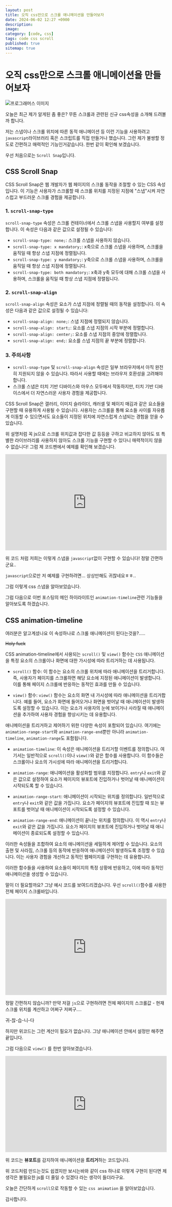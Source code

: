 ```yaml
---
layout: post
title: 오직 css만으로 스크롤 애니메이션을 만들어보자
date: 2024-06-02 12:27 +0900
description: 
image: 
category: [code, css]
tags: code css scroll
published: true
sitemap: true
---
```


# 오직 css만으로 스크롤 애니메이션을 만들어보자

![프로그래머스 이미지](/assets/img/css_fun.gif)

오늘은 최근 제가 알게된 좀 좋은? 무튼 스크롤과 관련된 신규 css속성을 소개해 드려볼까 합니다.

저는 스냅이나 스크롤 위치에 따른 동적 애니메이션 등 이런 기능을 사용하려고 `javascript`라이브러리 혹은 스크립트를 직접 만들거나 했습니다. 그런 제가 불쌍할 정도로 간편하고 매력적인 기능인거같습니다. 한번 같이 확인해 보겠습니다.

우선 처음으로는 `Scroll Snap`입니다.

## CSS Scroll Snap

CSS Scroll Snap은 웹 개발자가 웹 페이지의 스크롤 동작을 조절할 수 있는 CSS 속성입니다. 이 기능은 사용자가 스크롤할 때 스크롤 위치를 지정된 지점에 "스냅"시켜 자연스럽고 부드러운 스크롤 경험을 제공합니다.

### 1. `scroll-snap-type`

`scroll-snap-type` 속성은 스크롤 컨테이너에서 스크롤 스냅을 사용할지 여부를 설정합니다. 이 속성은 다음과 같은 값으로 설정될 수 있습니다:

- `scroll-snap-type: none;`: 스크롤 스냅을 사용하지 않습니다.
- `scroll-snap-type: x mandatory;`: x축으로 스크롤 스냅을 사용하며, 스크롤을 움직일 때 항상 스냅 지점에 정렬됩니다.
- `scroll-snap-type: y mandatory;`: y축으로 스크롤 스냅을 사용하며, 스크롤을 움직일 때 항상 스냅 지점에 정렬됩니다.
- `scroll-snap-type: both mandatory;`: x축과 y축 모두에 대해 스크롤 스냅을 사용하며, 스크롤을 움직일 때 항상 스냅 지점에 정렬됩니다.

### 2. `scroll-snap-align`

`scroll-snap-align` 속성은 요소가 스냅 지점에 정렬될 때의 동작을 설정합니다. 이 속성은 다음과 같은 값으로 설정될 수 있습니다:

- `scroll-snap-align: none;`: 스냅 지점에 정렬되지 않습니다.
- `scroll-snap-align: start;`: 요소를 스냅 지점의 시작 부분에 정렬합니다.
- `scroll-snap-align: center;`: 요소를 스냅 지점의 중앙에 정렬합니다.
- `scroll-snap-align: end;`: 요소를 스냅 지점의 끝 부분에 정렬합니다.

### 3. 주의사항

- `scroll-snap-type` 및 `scroll-snap-align` 속성은 일부 브라우저에서 아직 완전히 지원되지 않을 수 있습니다. 따라서 사용할 때에는 브라우저 호환성을 고려해야 합니다.
- 스크롤 스냅은 터치 기반 디바이스와 마우스 모두에서 작동하지만, 터치 기반 디바이스에서 더 자연스러운 사용자 경험을 제공합니다.

CSS Scroll Snap은 갤러리, 이미지 슬라이더, 캐러셀 및 페이지 매김과 같은 요소들을 구현할 때 유용하게 사용될 수 있습니다. 사용자는 스크롤을 통해 요소들 사이를 자유롭게 이동할 수 있으면서도 요소들이 지정된 위치에 자연스럽게 스냅되는 경험을 얻을 수 있습니다.

위 설명처럼 꼭 js으로 스크롤 위치값과 잡다한 값 등등을 구하고 비교하지 않아도 또 특별한 라이브러리를 사용하지 않아도 스크롤 기능을 구현할 수 있다니 매력적이지 않을 수 없습니다! 그럼 제 코드펜에서 예제를 확인해 보겠습니다.

<iframe height="300" style="width: 100%;" scrolling="no" title="scroll snap (scroll css)" src="https://codepen.io/_Babo_/embed/gOJmjNL?default-tab=html%2Cresult" frameborder="no" loading="lazy" allowtransparency="true" allowfullscreen="true">
  See the Pen <a href="https://codepen.io/_Babo_/pen/gOJmjNL">
  scroll snap (scroll css)</a> by alex (<a href="https://codepen.io/_Babo_">@_Babo_</a>)
  on <a href="https://codepen.io">CodePen</a>.
</iframe>

위 코드 처럼 저희는 이렇게 스냅을 `javascript`없이 구현할 수 있습니다! 정말 간편하군요..

`javascript`으로만 저 예제를 구현하려면... 상상만해도 귀찮네요ㅎㅎ..

그럼 이렇게 css 스냅을 알아보았습니다.

그럼 다음으로 이번 포스팅의 메인 하이라이트인 `animation-timeline`관련 기능들을 알아보도록 하겠습니다.

## CSS animation-timeline
여러분은 알고계셨나요 이 속성하나로 스크롤 애니메이션이 된다는것을?.....

~~Holy fuck~~

CSS animation-timeline에서 사용되는 `scroll()` 및 `view()` 함수는 `CSS` 애니메이션을 특정 요소의 스크롤이나 화면에 대한 가시성에 따라 트리거하는 데 사용됩니다.

- `scroll()` 함수: 이 함수는 요소의 스크롤 위치에 따라 애니메이션을 트리거합니다. 즉, 사용자가 페이지를 스크롤하면 해당 요소에 지정된 애니메이션이 발생합니다. 이를 통해 페이지 스크롤에 반응하는 동적인 효과를 만들 수 있습니다.

- `view()` 함수: `view()` 함수는 요소의 화면 내 가시성에 따라 애니메이션을 트리거합니다. 예를 들어, 요소가 화면에 들어오거나 화면을 벗어날 때 애니메이션이 발생하도록 설정할 수 있습니다. 이는 요소가 사용자의 눈에 보이거나 사라질 때 애니메이션을 추가하여 사용자 경험을 향상시키는 데 유용합니다.


애니메이션을 트리거하고 제어하기 위한 다양한 속성이 포함되어 있습니다. 여기에는 `animation-range-start`와 `animation-range-end`뿐만 아니라 `animation-timeline`, `animation-range`도 포함됩니다.

- `animation-timeline`: 이 속성은 애니메이션을 트리거할 이벤트를 정의합니다. 여기서는 일반적으로 `scroll()`이나 `view()`와 같은 함수를 사용합니다. 이 함수들은 스크롤이나 요소의 가시성에 따라 애니메이션을 트리거합니다.

- `animation-range`: 애니메이션을 활성화할 범위를 지정합니다. `entry`나 `exit`와 같은 값으로 설정하여 요소가 페이지의 뷰포트에 진입하거나 벗어날 때 애니메이션이 시작되도록 할 수 있습니다.

- `animation-range-start`: 애니메이션이 시작되는 위치를 정의합니다. 일반적으로 `entry`나 `exit`와 같은 값을 가집니다. 요소가 페이지의 뷰포트에 진입할 때 또는 뷰포트를 벗어날 때 애니메이션이 시작되도록 설정할 수 있습니다.

- `animation-range-end`: 애니메이션이 끝나는 위치를 정의합니다. 이 역시 `entry`나 `exit`와 같은 값을 가집니다. 요소가 페이지의 뷰포트에 진입하거나 벗어날 때 애니메이션이 종료되도록 설정할 수 있습니다.

이러한 속성들을 조합하여 요소의 애니메이션을 세밀하게 제어할 수 있습니다. 요소의 출현 및 사라짐, 스크롤 등의 동작에 반응하여 애니메이션이 발생하도록 조정할 수 있습니다. 이는 사용자 경험을 개선하고 동적인 웹페이지를 구현하는 데 유용합니다.

이러한 함수들을 사용하여 요소들이 페이지의 특정 상황에 반응하고, 이에 따라 동적인 애니메이션을 생성할 수 있습니다.

말이 더 필요할까요? 그냥 예시 코드를 보여드리겠습니다. 우선 `scroll()`함수를 사용한 전체 페이지 스크롤바입니다.

<iframe height="300" style="width: 100%;" scrolling="no" title="scroll watcher(use scroll bar)" src="https://codepen.io/_Babo_/embed/mdYWjGe?default-tab=html%2Cresult" frameborder="no" loading="lazy" allowtransparency="true" allowfullscreen="true">
  See the Pen <a href="https://codepen.io/_Babo_/pen/mdYWjGe">
  scroll watcher(use scroll bar)</a> by alex (<a href="https://codepen.io/_Babo_">@_Babo_</a>)
  on <a href="https://codepen.io">CodePen</a>.
</iframe>

정말 간편하지 않습니까? 만약 저걸 `js`으로 구현하려면 전체 페이지의 스크롤값 - 현재 스크롤 위치를 계산하고 어쩌구 저쩌구....

귀-찮-습-니-다

하지만 위코드는 그런 계산이 필요가 없습니다. 그냥 애니메이션 안에서 설정만 해주면 끝입니다.



그럼 다음으로 `view()` 를 한번 알아보겠습니다.

<iframe height="300" style="width: 100%;" scrolling="no" title="Untitled" src="https://codepen.io/_Babo_/embed/RwOEYxp?default-tab=html%2Cresult" frameborder="no" loading="lazy" allowtransparency="true" allowfullscreen="true">
  See the Pen <a href="https://codepen.io/_Babo_/pen/RwOEYxp">
  Untitled</a> by alex (<a href="https://codepen.io/_Babo_">@_Babo_</a>)
  on <a href="https://codepen.io">CodePen</a>.
</iframe>

위 코드는 **뷰포트**를 감지하여 애니메이션을 **트리거**하는 코드입니다.

위 코드처럼 만드는것도 쉽겠지만 보시는바와 같이 css 하나로 이렇게 구현이 된다면 제 생각은 불필요한 js를 더 줄일 수 있겠다 라는 생각이 들더라구요.

오늘은 간단하게 `scroll`으로 작동할 수 있는 `css animation` 을 알아보았습니다. 

감사합니다.